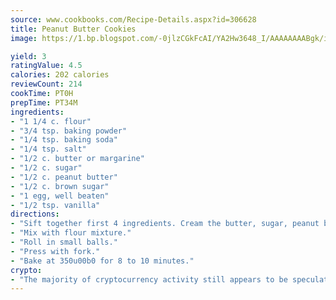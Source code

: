 ```yaml
---
source: www.cookbooks.com/Recipe-Details.aspx?id=306628
title: Peanut Butter Cookies
image: https://1.bp.blogspot.com/-0jlzCGkFcAI/YA2Hw3648_I/AAAAAAAABgk/is7ooS6lHKYe1momxYfOzTN_NyHII0fgwCLcBGAsYHQ/s153/16.png

yield: 3
ratingValue: 4.5
calories: 202 calories
reviewCount: 214
cookTime: PT0H
prepTime: PT34M
ingredients:
- "1 1/4 c. flour"
- "3/4 tsp. baking powder"
- "1/4 tsp. baking soda"
- "1/4 tsp. salt"
- "1/2 c. butter or margarine"
- "1/2 c. sugar"
- "1/2 c. peanut butter"
- "1/2 c. brown sugar"
- "1 egg, well beaten"
- "1/2 tsp. vanilla"
directions:
- "Sift together first 4 ingredients. Cream the butter, sugar, peanut butter and brown sugar. Add egg and vanilla."
- "Mix with flour mixture."
- "Roll in small balls."
- "Press with fork."
- "Bake at 350u00b0 for 8 to 10 minutes."
crypto:
- "The majority of cryptocurrency activity still appears to be speculative."
---
```


